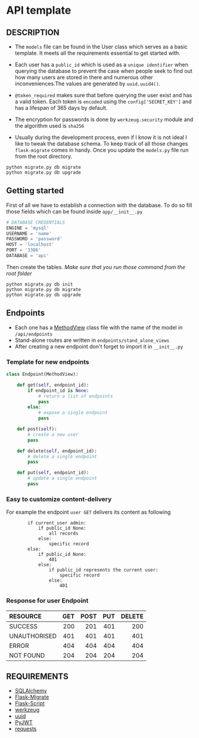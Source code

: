 # API template
## DESCRIPTION
- The `models` file can be found in the User class which serves as a 
basic template. It meets all the requirements essential to get started with.

- Each user has a `public_id` which is used as a `unique identifier` when querying
the database to prevent the case when people seek to find out how many users are 
stored in there and numerous other inconveniences.The values are generated
by `uuid.uuid4()`.

- `@token_required` makes sure that before querying the user exist and has a
valid token. Each token is `encoded` using the `config['SECRET_KEY']` and has
a lifespan of 365 days by default.

- The encryption for passwords is done by `werkzeug.security` module 
and the algorithm used is `sha256`

- Usually during the development process, even if I know it is not ideal I
 like to tweak the database schema. To keep track of all those changes
  `flask-migrate` comes in handy. Once you update the `models.py` file run
  from the root directory.
 ```
python migrate.py db migrate
python migrate.py db upgrade
``` 


## Getting started
First of all we have to establish a connection with the database. To do so fill those fields which can be found inside `app/__init__.py`
```python
# DATABASE CREDENTIALS
ENGINE = 'mysql'
USERNAME = 'name'
PASSWORD = 'password'
HOST = 'localhost'
PORT = '3306'
DATABASE = 'api'

```
Then create the tables. _Make sure that you run those command from the root folder_

~~~
python migrate.py db init
python migrate.py db migrate
python migrate.py db upgrade
~~~

## Endpoints
- Each one has a [MethodView](https://flask.palletsprojects.com/en/1.1.x/views/) class file with the name of the model in `/api/endpoints`
- Stand-alone routes are written in `endpoints/stand_alone_views`
- After creating a new endpoint don't forget to import it in `__init__.py`


### Template for new endpoints
```python
class Endpoint(MethodView):

    def get(self, endpoint_id):
        if endpoint_id is None:
            # return a list of endpoints
            pass
        else:
            # expose a single endpoint
            pass

    def post(self):
        # create a new user
        pass

    def delete(self, endpoint_id):
        # delete a single endpoint
        pass

    def put(self, endpoint_id):
        # update a single endpoint
        pass
```

### Easy to customize content-delivery
For example the endpoint `user GET` delivers its content as following
```
        if current_user admin:
            if public_id None:
                all records
            else:
                specific record
        else:
            if public_id None:
                401
            else:
                if public_id represents the current user:
                    specific record
                else:
                    401       
```
### Response for user Endpoint

| RESOURCE  | GET  | POST | PUT | DELETE
| :-------- |-----:| ----:| ---:| -----:|
| SUCCESS       | 200 | 201 | 401 | 200
| UNAUTHORISED  | 401 | 401 | 401 | 401
| ERROR         | 404 | 404 | 404 | 404
| NOT FOUND     | 204 | 204 | 204 | 204

## REQUIREMENTS
- [SQLAlchemy](https://flask-sqlalchemy.palletsprojects.com/en/2.x/)
- [Flask-Migrate](https://flask-migrate.readthedocs.io/en/latest/)
- [Flask-Script](https://flask-script.readthedocs.io/en/latest/)
- [werkzeug](https://werkzeug.palletsprojects.com/en/0.15.x/utils/#module-werkzeug.security)
- [uuid](https://docs.python.org/3.6/library/uuid.html)
- [PyJWT](https://github.com/GehirnInc/python-jwt)
- [requests]()

